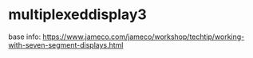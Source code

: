 # multiplexeddisplay3
base info: https://www.jameco.com/jameco/workshop/techtip/working-with-seven-segment-displays.html
